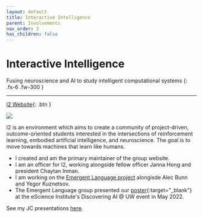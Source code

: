 ```yaml
---
layout: default
title: Interactive Intelligence
parent: Involvements
nav_order: 3
has_children: false
---
```


# Interactive Intelligence

Fusing neuroscience and AI to study intelligent computational systems
{: .fs-6 .fw-300 }

---

[I2 Website](https://interactive-intelligence.github.io/){: .btn }

![](https://interactive-intelligence.github.io/assets/images/site-banner.png)

I2 is an environment which aims to create a community of project-driven, outcome-oriented students interested in the intersections of reinforcement learning, embodied artificial intelligence, and neuroscience. The goal is to move towards machines that learn like humans.

- I created and am the primary maintainer of the group website.
- I am an officer for I2, working alongside fellow officer Janna Hong and president Chaytan Inman.
- I am working on the [Emergent Language project](https://interactive-intelligence.github.io/projects/emergent-lang) alongisde Alec Bunn and Yegor Kuznetsov.
- The Emergent Language group presented our [poster](https://interactive-intelligence.github.io/research#52322-poster-at-discovering-ai--uw){:target="_blank"} at the eScience Institute's Discovering AI @ UW event in May 2022.

See my JC presentations [here](https://andre-ye.github.io/docs/talks-presentation#journal-clubs).
